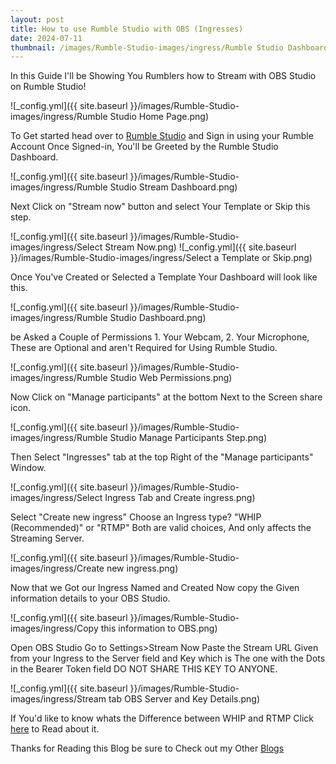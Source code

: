 ```yaml
---
layout: post
title: How to use Rumble Studio with OBS (Ingresses)
date: 2024-07-11
thumbnail: /images/Rumble-Studio-images/ingress/Rumble Studio Dashboard.png
---
```


In this Guide I'll be Showing You Rumblers how to Stream with OBS Studio on Rumble Studio!

![_config.yml]({{ site.baseurl }}/images/Rumble-Studio-images/ingress/Rumble Studio Home Page.png)

To Get started head over to [Rumble Studio](https://studio.rumble.com) and Sign in using your Rumble Account Once Signed-in, You'll be Greeted by the Rumble Studio Dashboard.

![_config.yml]({{ site.baseurl }}/images/Rumble-Studio-images/ingress/Rumble Studio Stream Dashboard.png)

Next Click on "Stream now" button and select Your Template or Skip this step.

![_config.yml]({{ site.baseurl }}/images/Rumble-Studio-images/ingress/Select Stream Now.png)
![_config.yml]({{ site.baseurl }}/images/Rumble-Studio-images/ingress/Select a Template or Skip.png)

Once You've Created or Selected a Template Your Dashboard will look like this.

![_config.yml]({{ site.baseurl }}/images/Rumble-Studio-images/ingress/Rumble Studio Dashboard.png)

be Asked a Couple of Permissions 1. Your Webcam, 2. Your Microphone, These are Optional and aren't Required for Using Rumble Studio.

![_config.yml]({{ site.baseurl }}/images/Rumble-Studio-images/ingress/Rumble Studio Web Permissions.png)

Now Click on "Manage participants" at the bottom Next to the Screen share icon.

![_config.yml]({{ site.baseurl }}/images/Rumble-Studio-images/ingress/Rumble Studio Manage Participants Step.png)

Then Select "Ingresses" tab at the top Right of the "Manage participants" Window.

![_config.yml]({{ site.baseurl }}/images/Rumble-Studio-images/ingress/Select Ingress Tab and Create ingress.png)

Select "Create new ingress" Choose an Ingress type? "WHIP (Recommended)" or "RTMP" Both are valid choices, And only affects the Streaming Server.

![_config.yml]({{ site.baseurl }}/images/Rumble-Studio-images/ingress/Create new ingress.png)

Now that we Got our Ingress Named and Created Now copy the Given information details to your OBS Studio.

![_config.yml]({{ site.baseurl }}/images/Rumble-Studio-images/ingress/Copy this information to OBS.png)

Open OBS Studio Go to Settings>Stream Now Paste the Stream URL Given from your Ingress to the Server field and Key which is The one with the Dots in the Bearer Token field DO NOT SHARE THIS KEY TO ANYONE.

![_config.yml]({{ site.baseurl }}/images/Rumble-Studio-images/ingress/Stream tab OBS Server and Key Details.png)

If You'd like to know whats the Difference between WHIP and RTMP Click [here](https://castr.com/blog/rtmp-vs-rtmps-which-streaming-protocol-is-right-for-you/) to Read about it.

Thanks for Reading this Blog be sure to Check out my Other [Blogs](https://tinyplayerss.github.io)
